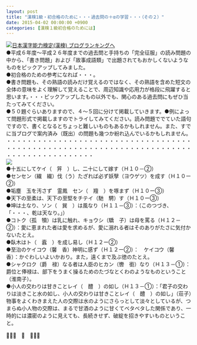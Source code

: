 ```yaml
---
layout: post
title: "漢検1級・初合格のために・・・過去問の＋αの学習・・・（その２）"
date: 2015-04-02 00:00:00 +0900
categories: [漢検１級初合格のためには]
---
```


[![](/syuusyuu9701/assets/images/漢検1級・初合格のために・・・過去問の＋αの学習・・・（その２）-br_c_3028_1.gif)](http://blog.with2.net/link.php?1659096:3028 "日本漢字能力検定(漢検) ブログランキングへ")[日本漢字能力検定(漢検) ブログランキングへ](http://blog.with2.net/link.php?1659096:3028)  
●平成６年度～平成２６年度までの過去問と手持ちの「完全征服」の読み問題の中から、「書き問題」および「故事成語類」で出題されてもおかしくないようなものをピックアップしてみました。  
●初合格のための参考になれば・・・。  
●書き問題も、その熟語の読みだけ覚えるのではなく、その熟語を含めた短文の全体の意味をよく理解して覚えることで、周辺知識や応用力が格段に飛躍すると思います。・・・ピックアップしたもの以外でも、関心のある過去問にもぜひ当たってみてください。  
●５０題ぐらいありますので、４～５回に分けて掲載していきます。●例によって問題形式で掲載しますのでトライしてみてください。読み問題ででていた語句ですので、書くとなるとちょっと難しいものもあるかもしれません。また、すでに当ブログで案内済み（既出）の問題も幾つか紛れ込んでいるかもしれません。  
・・・・・・・・・・・・・・・・・・・・・・・・・・・・・・・・・・・・・・・・・・・・・・・・・・・・・・・・・・・・・・・・・・・・・・・・・・・・・・・・・・・・・・・・・  
![](https://blogimg.goo.ne.jp/user_image/27/e4/f2a426c97219ee348be5ad339bab0902.png)  
●十五にしてケイ（　笄　）し、二十にして嫁す（Ｈ１０－②）  
●センセン（繊　繊）伐（う）たざれば必ず妖孼（ヨウゲツ）を成す（Ｈ１０ー②）  
●垢塵　玉を汚さず　霊鳳　セン（　羶　）を啄まず（Ｈ１０ー③）  
●天下の至柔は、天下の至堅をチテイ（馳　騁）す（Ｈ１０ー③）  
●坤は土なり、ソン（　巽　）は風なり（Ｈ１１－③）：（このつづき、「・・・、乾は天なり。」）  
●コトク（孤　犢）は乳に触れ、キョウシ（驕　子）は母を罵る（Ｈ１２－②）：愛に恵まれた者は愛を求めるが、愛に溺れる者はそのありがたさに気付かないたとえ。  
●臥木はト（　蠧　）を成し易し（Ｈ１２ー②）  
●至治のケイコウ（馨　香）神明に感ず（Ｈ１２ー②）：　ケイコウ（馨　香）：かぐわしいよいかおり。また，遠くまで及ぶ徳のたとえ。  
●シャクロク（爵　禄）なる者は人臣のヒカン（轡　銜）なり（Ｈ１３－①）：爵位と俸禄は、部下をうまく操るためのたづなとくわのようなものということ（淮南子）。  
●小人の交わりは甘きことレイ（　醴　）の如し（Ｈ１３－①）：「君子の交わりは淡きこと水の如し、小人の交わりは甘きことレイ（　醴　）の如し」（荘子）物事をよくわきまえた人の交際は水のようにさらっとして淡々としているが、つまらぬ小人物の交際は、まるで甘酒のように甘くてベタべタした関係であり、一時的には濃密のように見えても、長続きせず、破綻を招きやすいものということ。  
  
👋👋👋　🐑　👋👋👋